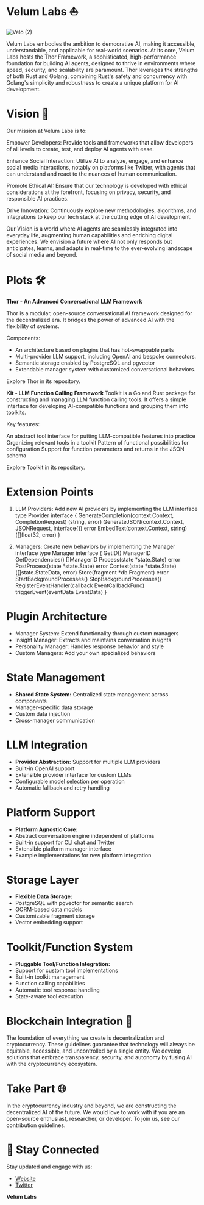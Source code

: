 # **Velum Labs** ⛵

![Velo (2)](https://github.com/user-attachments/assets/9d3407e9-2cdc-4030-8acb-2a557a9c6055)

Velum Labs embodies the ambition to democratize AI, making it accessible, understandable, and applicable for real-world scenarios. At its core, Velum Labs hosts the Thor Framework, a sophisticated, high-performance foundation for building AI agents, designed to thrive in environments where speed, security, and scalability are paramount. Thor leverages the strengths of both Rust and Golang, combining Rust's safety and concurrency with Golang's simplicity and robustness to create a unique platform for AI development.

# **Vision** 🌟

Our mission at Velum Labs is to:

Empower Developers: Provide tools and frameworks that allow developers of all levels to create, test, and deploy AI agents with ease.

Enhance Social Interaction: Utilize AI to analyze, engage, and enhance social media interactions, notably on platforms like Twitter, with agents that can understand and react to the nuances of human communication.

Promote Ethical AI: Ensure that our technology is developed with ethical considerations at the forefront, focusing on privacy, security, and responsible AI practices.

Drive Innovation: Continuously explore new methodologies, algorithms, and integrations to keep our tech stack at the cutting edge of AI development.

Our Vision is a world where AI agents are seamlessly integrated into everyday life, augmenting human capabilities and enriching digital experiences. We envision a future where AI not only responds but anticipates, learns, and adapts in real-time to the ever-evolving landscape of social media and beyond.

# **Plots** 🛠️

**Thor - An Advanced Conversational LLM Framework**

Thor is a modular, open-source conversational AI framework designed for the decentralized era. It bridges the power of advanced AI with the flexibility of systems.

Components:

- An architecture based on plugins that has hot-swappable parts
- Multi-provider LLM support, including OpenAI and bespoke connectors.
- Semantic storage enabled by PostgreSQL and pgvector
- Extendable manager system with customized conversational behaviors.

Explore Thor in its repository.

**Kit - LLM Function Calling Framework**
Toolkit is a Go and Rust package for constructing and managing LLM function calling tools. It offers a simple interface for developing AI-compatible functions and grouping them into toolkits.

Key features:

An abstract tool interface for putting LLM-compatible features into practice
Organizing relevant tools in a toolkit
Pattern of functional possibilities for configuration
Support for function parameters and returns in the JSON schema

Explore Toolkit in its repository.

# **Extension Points**
1. LLM Providers: Add new AI providers by implementing the LLM interface
type Provider interface {
    GenerateCompletion(context.Context, CompletionRequest) (string, error)
    GenerateJSON(context.Context, JSONRequest, interface{}) error
    EmbedText(context.Context, string) ([]float32, error)
}

2. Managers: Create new behaviors by implementing the Manager interface
type Manager interface {
    GetID() ManagerID
    GetDependencies() []ManagerID
    Process(state *state.State) error
    PostProcess(state *state.State) error
    Context(state *state.State) ([]state.StateData, error)
    Store(fragment *db.Fragment) error
    StartBackgroundProcesses()
    StopBackgroundProcesses()
    RegisterEventHandler(callback EventCallbackFunc)
    triggerEvent(eventData EventData)
}

# **Plugin Architecture**
- Manager System: Extend functionality through custom managers
- Insight Manager: Extracts and maintains conversation insights
- Personality Manager: Handles response behavior and style
- Custom Managers: Add your own specialized behaviors

# **State Management**
- **Shared State System:** Centralized state management across components
- Manager-specific data storage
- Custom data injection
- Cross-manager communication

# **LLM Integration**
- **Provider Abstraction:** Support for multiple LLM providers
- Built-in OpenAI support
- Extensible provider interface for custom LLMs
- Configurable model selection per operation
- Automatic fallback and retry handling
  
# **Platform Support**
- **Platform Agnostic Core:**
- Abstract conversation engine independent of platforms
- Built-in support for CLI chat and Twitter
- Extensible platform manager interface
- Example implementations for new platform integration

# **Storage Layer**
- **Flexible Data Storage:**
- PostgreSQL with pgvector for semantic search
- GORM-based data models
- Customizable fragment storage
- Vector embedding support
  
# **Toolkit/Function System**
- **Pluggable Tool/Function Integration:**
- Support for custom tool implementations
- Built-in toolkit management
- Function calling capabilities
- Automatic tool response handling
- State-aware tool execution

# **Blockchain Integration** 🤝
The foundation of everything we create is decentralization and cryptocurrency. These guidelines guarantee that technology will always be equitable, accessible, and uncontrolled by a single entity. We develop solutions that embrace transparency, security, and autonomy by fusing AI with the cryptocurrency ecosystem.

# **Take Part** 🌐
In the cryptocurrency industry and beyond, we are constructing the decentralized AI of the future. We would love to work with if you are an open-source enthusiast, researcher, or developer. To join us, see our contribution guidelines.

# **📡 Stay Connected**
Stay updated and engage with us:

- [Website ](https://velumlabs.xyz/)
- [Twitter](https://x.com/velumlab)

**Velum Labs**
